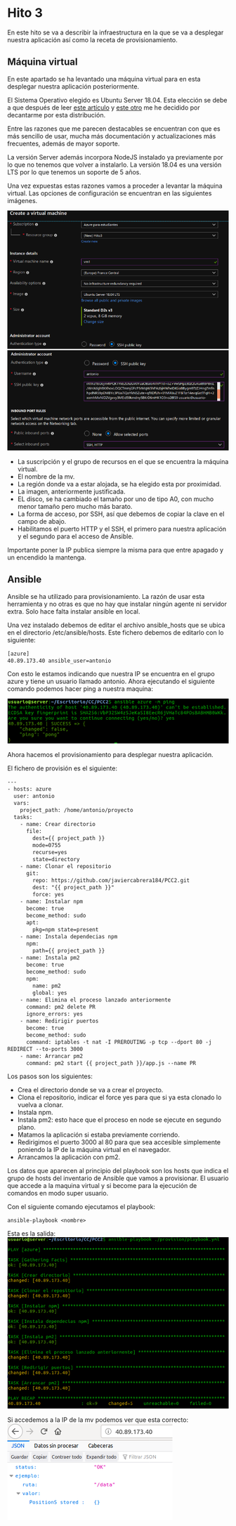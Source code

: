 # Hito 3

En este hito se va a describir la infraestructura en la que se va a desplegar nuestra aplicación así como la receta de provisionamiento.

## Máquina virtual

En este apartado se ha levantado una máquina virtual para en esta desplegar nuestra aplicación posteriormente.

El Sistema Operativo elegido es Ubuntu Server 18.04. Esta elección se debe a que después de leer [este artículo](https://thishosting.rocks/debian-vs-ubuntu/) y [este otro](https://thishosting.rocks/centos-vs-ubuntu-server/) me he decidido por decantarme por esta distribución.

Entre las razones que me parecen destacables se encuentran con que es más sencillo de usar, mucha más documentación y actualizaciones más frecuentes, además de mayor soporte.

La versión Server además incorpora NodeJS instalado ya previamente por lo que no tenemos que volver a instalarlo. La versión 18.04 es una versión LTS por lo que tenemos un soporte de 5 años.

Una vez expuestas estas razones vamos a proceder a levantar la máquina virtual. Las opciones de configuración se encuentran en las siguientes imágenes.

![](./img/mv1.png)
![](./img/mv2.png)

* La suscripción y el grupo de recursos en el que se encuentra la máquina virtual.
* El nombre de la mv.
* La región donde va a estar alojada, se ha elegido esta por proximidad.
* La imagen, anteriormente justificada.
* EL disco, se ha cambiado el tamaño por uno de tipo A0, con mucho menor tamaño pero mucho más barato.
* La forma de acceso, por SSH, así que debemos de copiar la clave en el campo de abajo.
* Habilitamos el puerto HTTP y el SSH, el primero para nuestra aplicación y el segundo para el acceso de Ansible.

Importante poner la IP publica siempre la misma para que entre apagado y un encendido la mantenga.

## Ansible

Ansible se ha utilizado para provisionamiento. La razón de usar esta herramienta y no otras es que no hay que instalar ningún agente ni servidor extra. Solo hace falta instalar ansible en local.

Una vez instalado debemos de editar el archivo ansible_hosts que se ubica en el directorio /etc/ansible/hosts. Este fichero debemos de editarlo con lo siguiente:

```
[azure]
40.89.173.40 ansible_user=antonio

```
Con esto le estamos indicando que nuestra IP se encuentra en el grupo azure y tiene un usuario llamado antonio. Ahora ejecutando el siguiente comando podemos hacer ping a nuestra maquina:

![](./img/ping.png)

Ahora hacemos el provisionamiento para desplegar nuestra aplicación.

El fichero de provisión es el siguiente:
```
---
- hosts: azure
  user: antonio
  vars:
    project_path: /home/antonio/proyecto
  tasks:
    - name: Crear directorio
      file:
        dest={{ project_path }}
        mode=0755
        recurse=yes
        state=directory
    - name: Clonar el repositorio
      git:
        repo: https://github.com/javiercabrera184/PCC2.git
        dest: "{{ project_path }}"
        force: yes
    - name: Instalar npm
      become: true
      become_method: sudo
      apt:
        pkg=npm state=present
    - name: Instala dependecias npm
      npm:
        path={{ project_path }}
    - name: Instala pm2
      become: true
      become_method: sudo
      npm:
        name: pm2
        global: yes
    - name: Elimina el proceso lanzado anteriormente
      command: pm2 delete PR
      ignore_errors: yes
    - name: Redirigir puertos
      become: true
      become_method: sudo
      command: iptables -t nat -I PREROUTING -p tcp --dport 80 -j REDIRECT --to-ports 3000
    - name: Arrancar pm2
      command: pm2 start {{ project_path }}/app.js --name PR

```
Los pasos son los siguientes:

* Crea el directorio donde se va a crear el proyecto.
* Clona el repositorio, indicar el force yes para que si ya esta clonado lo vuelva a clonar.
* Instala npm.
* Instala pm2: esto hace que el proceso en node se ejecute en segundo plano.
* Matamos la aplicación si estaba previamente corriendo.
* Redirigimos el puerto 3000 al 80 para que sea accesible simplemente poniendo la IP de la máquina virtual en el navegador.
* Arrancamos la aplicación con pm2.

Los datos que aparecen al principio del playbook son los hosts que indica el grupo de hosts del inventario de Ansible que vamos a provisionar. El usuario que accede a la maquina virtual y si become para la ejecución de comandos en modo super usuario.

Con el siguiente comando ejecutamos el playbook:

```
ansible-playbook <nombre>
```
Esta es la salida:
![](./img/ansible.png)

Si accedemos a la IP de la mv podemos ver que esta correcto:
![](./img/chit3.png)
